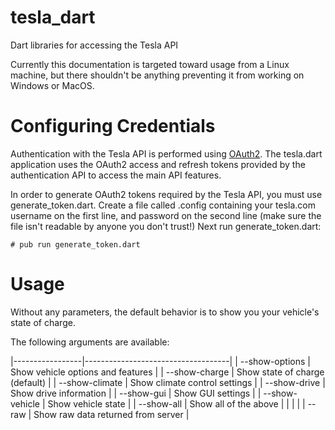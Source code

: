 # tesla_dart
Dart libraries for accessing the Tesla API

Currently this documentation is targeted toward usage from a Linux machine,
but there shouldn't be anything preventing it from working on Windows or MacOS.

# Configuring Credentials #
Authentication with the Tesla API is performed using 
[OAuth2](https://oauth.net/2/).  The tesla.dart application uses the OAuth2
access and refresh tokens provided by the authentication API to access the
main API features.

In order to generate OAuth2 tokens required by the Tesla API, you must use
generate_token.dart. Create a file called .config containing your tesla.com
username on the first line, and password on the second line (make sure the
file isn't readable by anyone you don't trust!)  Next run generate_token.dart:

```shell
# pub run generate_token.dart
```

# Usage #
Without any parameters, the default behavior is to show you your vehicle's
state of charge.

The following arguments are available:

|-----------------|------------------------------------|
|  --show-options |  Show vehicle options and features |
|  --show-charge  |  Show state of charge (default)    |
|  --show-climate |  Show climate control settings     |
|  --show-drive   |  Show drive information            |
|  --show-gui     |  Show GUI settings                 |
|  --show-vehicle |  Show vehicle state                |
|  --show-all     |  Show all of the above             |
|                 |                                    |
|  --raw          | Show raw data returned from server |

